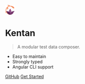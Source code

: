 ![logo](assets/logo.png)

# Kentan

> A modular test data composer.

* Easy to maintain
* Strongly typed
* Angular CLI support

[GitHub](https://github.com/kentan-official/kentan)
[Get Started](#Kentan)
